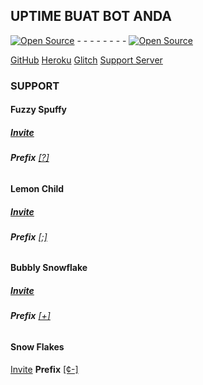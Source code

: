 ## UPTIME BUAT BOT ANDA

<a href=""><img src="https://cdn.discordapp.com/attachments/828214547609157642/839479159909908500/20210505_203015.png" alt="Open Source"></a> - - - - - - - - <a href=""><img src="https://cdn.discordapp.com/attachments/828214547609157642/839480276378714112/20210505_203426.jpg" alt="Open Source"></a>

[GitHub](https://github.com/pikzykacheng)
[Heroku](https://heroku.com)
[Glitch](https://glitch.com)
[Support Server](https://discord.gg/NcMtUEUEUk)

### SUPPORT
#### **Fuzzy Spuffy**
##### [Invite](https://discord.com/oauth2/authorize?client_id=828211501268467723&permissions=8&scope=bot)
###### **Prefix** [[?]](https://discord.gg/NcMtUEUEUk)

#### **Lemon Child**
##### [Invite](https://discord.com/oauth2/authorize?client_id=828211501268467723&permissions=8&scope=bot)
###### **Prefix** [[;]](https://discord.gg/NcMtUEUEUk)

#### **Bubbly Snowflake**
##### [Invite](https://discord.com/oauth2/authorize?client_id=828211501268467723&permissions=8&scope=bot)
###### **Prefix** [[+]](https://discord.gg/NcMtUEUEUk)

#### **Snow Flakes**
[Invite](https://discord.com/oauth2/authorize?client_id=828211501268467723&permissions=8&scope=bot)
**Prefix** [[¢-]](https://discord.gg/NcMtUEUEUk)
